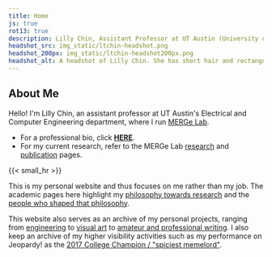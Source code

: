 ```yaml
---
title: Home
js: true
rot13: true
description: Lilly Chin, Assistant Professor at UT Austin (University of Texas)
headshot_src: img_static/ltchin-headshot.png
headshot_200px: img_static/ltchin-headshot200px.png
headshot_alt: A headshot of Lilly Chin. She has short hair and rectangular wireframe glasses.
---
```

## About Me
Hello! I'm Lilly Chin, an assistant professor at UT Austin's Electrical and Computer Engineering department, where I run [MERGe Lab](https://merge-lab.github.io/). 

<!-- * Before emailing me, read [**THIS**](/contact) for the highest chance of a reply. -->
* For a professional bio, click [**HERE**](/bio). 
* For my current research, refer to the MERGe Lab [research](https://merge-lab.github.io/research/) and [publication](https://merge-lab.github.io/publications) pages.

<!-- > **I am actively looking for graduate students and postdocs for the 2024-2025 school year.** If interested, please apply directly to [UT Austin ECE](https://www.ece.utexas.edu/academics/graduate/admissions), listing my name, and [contact me](https://litchin.wordpress.com/contact/) explaining what research interests we share. -->

{{< small_hr >}}

This is my personal website and thus focuses on me rather than my job. The academic pages here highlight my [philosophy towards research](/research/philosophy) and the [people who shaped that philosophy](/research/who-taught-me).

This website also serves as an archive of my personal projects, ranging from [engineering](/projects/making) to [visual art](/projects/crafting) to [amateur and professional writing](/projects/writing). I also keep an archive of my higher visibility activities such as my performance on Jeopardy! as the [2017 College Champion / "spiciest memelord"](/press/#jeopardy).


<!-- For contact info -->
<script>
	unobfuscate("obfuscate", "\<n uers='znvygb\:ygpuva\@hgrknf.rqh'\>ygpuva\@hgrknf.rqh\<\/n\>");
</script>